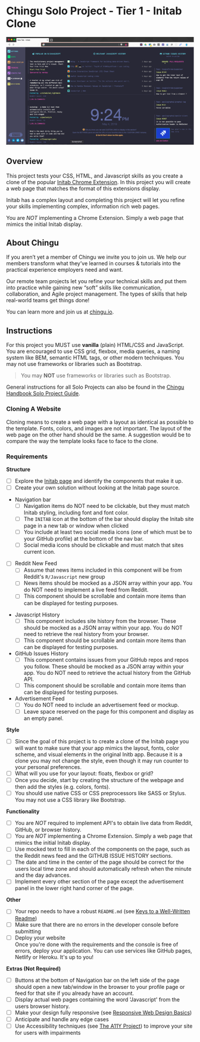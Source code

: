 # Chingu Solo Project - Tier 1 - Initab Clone

![Initab Screenshot](./assets/initab-screenshot.png)

## Overview
This project tests your CSS, HTML, and Javascript skills as you create a 
clone of the popular [Initab Chrome Extension](https://initab.com/). In this project you will 
create a web page that matches the format of this extensions display. 

Initab has a complex layout and completing this project will let you refine
your skills implementing complex, information rich web pages.

You are *_NOT_* implementing a Chrome Extension. Simply a web page that mimics
the initial Initab display.  

## About Chingu

If you aren’t yet a member of Chingu we invite you to join us. We help our 
members transform what they’ve learned in courses & tutorials into the 
practical experience employers need and want.

Our remote team projects let you refine your technical skills and put them 
into practice while gaining new “soft” skills like communication, 
collaboration, and Agile project management. The types of skills that 
help real-world teams get things done!

You can learn more and join us at [chingu.io](https://chingu.io).

## Instructions

For this project you MUST use **vanilla** (plain) HTML/CSS and JavaScript. 
You are encouraged to use CSS grid, flexbox, media queries, a naming system 
like BEM, semantic HTML tags, or other modern techniques. You may not use 
frameworks or libraries such as Bootstrap.

> You may **NOT** use frameworks or libraries such as Bootstrap.

General instructions for all Solo Projects can also be found in the [Chingu
Handbook Solo Project Guide](https://github.com/chingu-voyages/Handbook/blob/main/docs/guides/soloproject/soloproject.md).

### Cloning A Website

Cloning means to create a web page with a layout as identical as possible to 
the template. Fonts, colors, and images are not important. The layout of the 
web page on the other hand should be the same. A suggestion would be to 
compare the way the template looks face to face to the clone.

### Requirements

**Structure**
- [ ] Explore the [Initab page](https://initab.com/) and identify
the components that make it up.
- [ ] Create your own solution without looking at the Initab page source.
- Navigation bar
  - [ ] Navigation items do NOT need to be clickable, but they must match 
  Initab styling, including font and font color.
  - [ ] The `INITAB` icon at the bottom of the bar should display the Initab 
  site page in a new tab or window when clicked
  - [ ] You include at least two social media icons (one of which must be to 
  your GitHub profile) at the bottom of the nav bar.
  - [ ] Social media icons should be clickable and must match that sites 
  current icon.
- [ ] Reddit New Feed
  - [ ] Assume that news items included in this component will be from 
  Reddit's `R/Javascript` new group
  - [ ] News items should be mocked as a JSON array within your app. You do NOT 
  need to implement a live feed from Reddit.
  - [ ] This component should be scrollable and contain more items than can 
  be displayed for testing purposes.
- Javascript History
  - [ ] This component includes site history from the browser. These should 
  be mocked as a JSON array within your app. You do NOT need to retrieve the 
  real history from your browser.
  - [ ] This component should be scrollable and contain more items than can 
  be displayed for testing purposes.
- GitHub Issues History
  - [ ] This component contains issues from your GitHub repos and repos you 
  follow. These should be mocked as a JSON array within your app. You do NOT 
  need to retrieve the actual history from the GitHub API.
  - [ ] This component should be scrollable and contain more items than can 
  be displayed for testing purposes.
- Advertisement Feed
  - [ ] You do NOT need to include an advertisement feed or mockup.
  - [ ] Leave space reserved on the page for this component and display as 
  an empty panel.

**Style**
- [ ] Since the goal of this project is to create a clone of the Initab
      page you will want to make sure that your app mimics the layout, 
      fonts, color scheme, and visual elements in the original Initb 
      app. Because it is a clone you may not change the style, even 
      though it may run counter to your personal preferences.
- [ ] What will you use for your layout: floats, flexbox or grid?
- [ ] Once you decide, start by creating the structure of the webpage and 
      then add the styles (e.g. colors, fonts).
- [ ] You should use native CSS or CSS preprocessors like SASS or Stylus. 
      You may not use a CSS library like Bootstrap. 

**Functionality**
- [ ] You are *_NOT_* required to implement API's to obtain live data from 
Reddit, GitHub, or browser history.
- [ ] You are *_NOT_* implementing a Chrome Extension. Simply a web page that 
mimics
the initial Initab display. 
- [ ] Use mocked text to fill in each of the components on the page, such as 
the Reddit news feed and the GITHUB ISSUE HISTORY sections.
- [ ] The date and time in the center of the page should be correct for the 
users local time zone and should automatically refresh when the minute and the 
day advances.
- [ ] Implement every other section of the page except the advertisement panel 
in the lower right hand corner of the page.

**Other**
- [ ] Your repo needs to have a robust `README.md` (see
[Keys to a Well-Written Readme](https://medium.com/chingu/keys-to-a-well-written-readme-55c53d34fe6d))
- [ ] Make sure that there are no errors in the developer console before 
submitting
- [ ] Deploy your website <br/>
      Once you're done with the requirements and the console is free of 
      errors, deploy your application. You can use services like GitHub pages, 
      Netlify or Heroku. It's up to you! 

**Extras (Not Required)**
- [ ] Buttons at the bottom of Navigation bar on the left side of the page 
should open a new tab/window in the browser to your profile page or feed for 
that site if you already have an account.
- [ ] Display actual web pages containing the word 'Javascript' from the users 
browser history.
- [ ] Make your design fully responsive (see 
[Responsive Web Design Basics](https://developers.google.com/web/fundamentals/design-and-ux/responsive))
- [ ] Anticipate and handle any edge cases
- [ ] Use Accessibility techniques (see 
[The A11Y Project](https://a11yproject.com/)) to improve your site for users 
with impairments 
